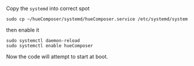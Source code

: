 Copy the `systemd` into correct spot

```
sudo cp ~/hueComposer/systemd/hueComposer.service /etc/systemd/system
```

then enable it

```
sudo systemctl daemon-reload
sudo systemctl enable hueComposer
```

Now the code will attempt to start at boot.
